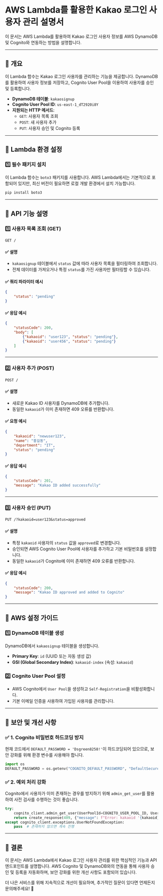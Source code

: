 # AWS Lambda를 활용한 Kakao 로그인 사용자 관리 설명서

이 문서는 AWS Lambda를 활용하여 Kakao 로그인 사용자 정보를 AWS DynamoDB 및 Cognito와 연동하는 방법을 설명합니다.

---

## 🔹 개요
이 Lambda 함수는 Kakao 로그인 사용자를 관리하는 기능을 제공합니다.
DynamoDB를 활용하여 사용자 정보를 저장하고, Cognito User Pool을 이용하여 사용자를 승인 및 등록합니다.

- **DynamoDB 테이블**: `kakaosignup`
- **Cognito User Pool ID**: `us-east-1_dT2920i8Y`
- **지원되는 HTTP 메서드**:
  - `GET`: 사용자 목록 조회
  - `POST`: 새 사용자 추가
  - `PUT`: 사용자 승인 및 Cognito 등록

---

## 🔹 Lambda 환경 설정

### 1️⃣ **필수 패키지 설치**
이 Lambda 함수는 `boto3` 패키지를 사용합니다.
AWS Lambda에서는 기본적으로 포함되어 있지만, 최신 버전이 필요하면 로컬 개발 환경에서 설치 가능합니다.

```sh
pip install boto3
```

---

## 🔹 API 기능 설명

### 1️⃣ **사용자 목록 조회 (GET)**
```http
GET /
```
#### ✅ **설명**
- `kakaosignup` 테이블에서 `status` 값에 따라 사용자 목록을 필터링하여 조회합니다.
- 전체 데이터를 가져오거나 특정 `status`를 가진 사용자만 필터링할 수 있습니다.

#### ✅ **쿼리 파라미터 예시**
```json
{
    "status": "pending"
}
```

#### ✅ **응답 예시**
```json
{
    "statusCode": 200,
    "body": [
        {"kakaoid": "user123", "status": "pending"},
        {"kakaoid": "user456", "status": "pending"}
    ]
}
```

---

### 2️⃣ **사용자 추가 (POST)**
```http
POST /
```
#### ✅ **설명**
- 새로운 Kakao ID 사용자를 DynamoDB에 추가합니다.
- 동일한 `kakaoid`가 이미 존재하면 409 오류를 반환합니다.

#### ✅ **요청 예시**
```json
{
    "kakaoid": "newuser123",
    "name": "홍길동",
    "department": "IT",
    "status": "pending"
}
```

#### ✅ **응답 예시**
```json
{
    "statusCode": 201,
    "message": "Kakao ID added successfully"
}
```

---

### 3️⃣ **사용자 승인 (PUT)**
```http
PUT /?kakaoid=user123&status=approved
```
#### ✅ **설명**
- 특정 `kakaoid` 사용자의 `status` 값을 `approved`로 변경합니다.
- 승인되면 AWS Cognito User Pool에 사용자를 추가하고 기본 비밀번호를 설정합니다.
- 동일한 `kakaoid`가 Cognito에 이미 존재하면 409 오류를 반환합니다.

#### ✅ **응답 예시**
```json
{
    "statusCode": 200,
    "message": "Kakao ID approved and added to Cognito"
}
```

---

## 🔹 AWS 설정 가이드

### 1️⃣ **DynamoDB 테이블 생성**
DynamoDB에서 `kakaosignup` 테이블을 생성합니다.

- **Primary Key**: `id` (UUID 또는 자동 생성 값)
- **GSI (Global Secondary Index)**: `kakaoid-index` (속성: `kakaoid`)

### 2️⃣ **Cognito User Pool 설정**
- AWS Cognito에서 `User Pool`을 생성하고 `Self-Registration`을 비활성화합니다.
- 기본 이메일 인증을 사용하여 가입된 사용자를 관리합니다.

---

## 🔹 보안 및 개선 사항

### ✅ 1. Cognito 비밀번호 하드코딩 방지
현재 코드에서 `DEFAULT_PASSWORD = 'Dsgreen8258!'`이 하드코딩되어 있으므로, 보안 강화를 위해 환경 변수를 사용해야 합니다.
```python
import os
DEFAULT_PASSWORD = os.getenv("COGNITO_DEFAULT_PASSWORD", "DefaultSecurePassword123!")
```

### ✅ 2. 예외 처리 강화
Cognito에서 사용자가 이미 존재하는 경우를 방지하기 위해 `admin_get_user`를 활용하여 사전 검사를 수행하는 것이 좋습니다.
```python
try:
    cognito_client.admin_get_user(UserPoolId=COGNITO_USER_POOL_ID, Username=kakaoid)
    return create_response(409, {"message": f"Error: kakaoid '{kakaoid}' already exists in Cognito"})
except cognito_client.exceptions.UserNotFoundException:
    pass  # 존재하지 않으면 계속 진행
```

---

## 🔹 결론
이 문서는 AWS Lambda에서 Kakao 로그인 사용자 관리를 위한 핵심적인 기능과 API 엔드포인트를 설명합니다.
AWS Cognito 및 DynamoDB와의 연동을 통해 사용자 승인 및 등록을 자동화하며, 보안 강화를 위한 개선 사항도 포함되어 있습니다.

더 나은 서비스를 위해 지속적으로 개선이 필요하며, 추가적인 질문이 있다면 언제든지 문의해주세요! 🚀
